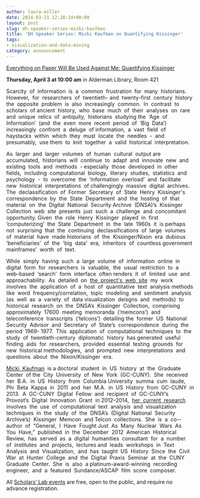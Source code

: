 ```yaml
---
author: laura-miller
date: 2014-03-21 12:28:24+00:00
layout: post
slug: dh-speaker-series-micki-kaufman
title: 'DH Speaker Series: Micki Kaufman on Quantifying Kissinger'
tags:
- visualization-and-data-mining
category: announcement
---
```


[Everything on Paper Will Be Used Against Me: Quantifying Kissinger](http://www.mickikaufman.com/qk/)


**Thursday, April 3 at 10:00 am**
in Alderman Library, Room 421

Scarcity  of  information  is  a  common  frustration  for  many  historians.  However,  for  researchers  of  twentieth-­ and  twenty-­first  century  history  the  opposite  problem  is  also  increasingly  common.  In  contrast  to  scholars  of ancient  history,  who  base  much  of  their  analyses  on  rare  and  unique  relics  of  antiquity,  historians  studying the  ‘Age  of  Information’  (and  the  even  more  recent  period  of  ‘Big  Data’)  increasingly  confront  a  deluge  of information,  a  vast  field  of  haystacks  within  which  they  must  locate  the  needles  -­  and  presumably,  use them  to  knit  together  a  valid  historical  interpretation.

As  larger  and  larger  volumes  of  human  cultural  output are  accumulated,  historians  will  continue  to  adapt  and  innovate  new  and  existing  tools  and  methods  -­ especially  those  developed  in  other  fields,  including  computational  biology,  literary  studies,  statistics  and psychology  -­  to  overcome  the  ‘information  overload’  and  facilitate  new  historical  interpretations  of challengingly  massive  digital  archives.    The  declassification  of  Former  Secretary  of  State  Henry  Kissinger's correspondence  by  the  State  Department  and  the  hosting  of  that  material  on  the  Digital  National  Security Archive  (DNSA)’s  Kissinger  Collection  web  site  presents  just  such  a  challenge  and  concomitant  opportunity. Given  the  role  Henry  Kissinger  played  in  first  ‘computerizing’  the  State  Department  in  the  late  1960s  it  is perhaps  not  surprising  that  the  continuing  declassifications  of  large  volumes  of  material  have  made historians  of  the  Kissinger/Nixon  era  dubious  ‘beneficiaries’  of  the  'big  data'  era,  inheritors  of  countless government  mainframes’  worth  of  text.

While  simply  having  such  a  large  volume  of  information  online  in digital  form  for  researchers  is  valuable,  the  usual  restriction  to  a  web-­based  ‘search’  form  interface  often renders  it  of  limited  use  and  approachability.  As  detailed  on  [the  project's  web  site](http://www.mickikaufman.com/qk/)  my  work  involves  the  application  of  a  host  of  quantitative  text  analysis methods  like  word  frequency/correlation,  topic  modeling  and  sentiment  analysis  (as  well  as  a  variety  of  data visualization  deisgns  and  methods)  to  historical  research  on  the  DNSA’s  Kissinger  Collection,  comprising approximately  17600  meeting  memoranda  (‘memcons’)  and  teleconference  transcripts  (‘telcons’)  detailing the  former  US  National  Security  Advisor  and  Secretary  of  State’s  correspondence  during  the  period  1969-­ 1977.  This  application  of  computational  techniques  to  the  study  of  twentieth-­century  diplomatic  history  has generated  useful  finding  aids  for  researchers,  provided  essential  testing  grounds  for  new  historical methodologies,  and  prompted  new  interpretations  and  questions  about  the  Nixon/Kissinger  era.

[Micki  Kaufman](http://www.mickikaufman.com/)  is a doctoral  student  in  US  history  at  the  Graduate  Center  of the  City  University  of  New  York  (GC-­CUNY).  She  received  her  B.A.  in  US  History  from  Columbia University  summa  cum  laude,  Phi  Beta  Kappa  in  2011  and  her  M.A.  in  US  History  from  GC-­CUNY  in 2013.  A  GC-­CUNY  Digital  Fellow  and  recipient  of  GC-­CUNY’s  Provost’s  Digital  Innovation  Grant  in 2012–2014,  [her  current  research](http://www.mickikaufman.com/qk/)  involves  the  use  of  computational  text  analysis  and  visualization techniques  in  the  study  of  the  DNSA’s  (Digital  National  Security  Archive’s)  Kissinger  Memcon  and Telcon  collections.  She  is  a  co-­author  of  “General,  I  Have  Fought Just  As  Many  Nuclear  Wars  As  You  Have,”  published  in  the  December  2012  American  Historical Review,  has  served  as  a  digital  humanities  consultant  for  a  number  of  institutes  and  projects,  lectures and  leads  workshops  in  Text  Analysis  and  Visualization,  and  has  taught  US  History  Since  the  Civil War  at  Hunter  College  and  the  Digital  Praxis  Seminar  at  the  CUNY  Graduate  Center.  She  is  also  a platinum-­award-­winning  recording  engineer,  and  a  featured  Sundance/ASCAP  film  score  composer.

All [Scholars’ Lab events](https://scholarslab.org/events/) are free, open to the public, and require no advance registration.
